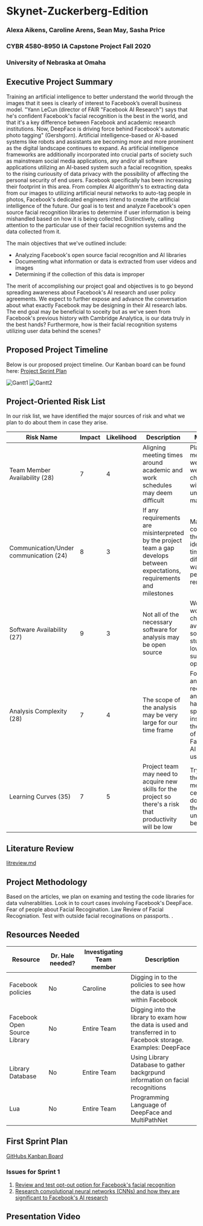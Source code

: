 # Skynet-Zuckerberg-Edition
### Alexa Aikens, Caroline Arens, Sean May, Sasha Price
### CYBR 4580-8950 IA Capstone Project Fall 2020
### University of Nebraska at Omaha

## Executive Project Summary
Training an artificial intelligence to better understand the world through the images that it sees is clearly of interest to Facebook’s overall business model. "Yann LeCun (director of FAIR "Facebook AI Research") says that he's confident Facebook's facial recognition is the best in the world, and that it's a key difference between Facebook and academic research institutions. Now, DeepFace is driving force behind Facebook's automatic photo tagging" (Gershgorn). Artificial intelligence-based or AI-based systems like robots and assistants are becoming more and more prominent as the digital landscape continues to expand. As artificial intelligence frameworks are additionally incorporated into crucial parts of society such as mainstream social media applications, any and/or all software applications utilizing an AI-based system such a facial recognition, speaks to the rising curiousity of data privacy with the possibility of affecting the personal security of end users. Facebook specifically has been increasing their footprint in this area. From complex AI algorithm's to extracting data from our images to utilizing artificial neural networks to auto-tag people in photos, Facebook's dedicated engineers intend to create the artificial intelligence of the future. Our goal is to test and analyze Facebook's open source facial recognition libraries to determine if user information is being mishandled based on how it is being collected. Distinctively, calling attention to the particular use of their facial recognition systems and the data collected from it. 

The main objectives that we've outlined include:
- Analyzing Facebook's open source facial recognition and AI libraries 
- Documenting what information or data is extracted from user videos and images
- Determining if the collection of this data is improper

The merit of accomplishing our project goal and objectives is to go beyond spreading awareness about Facebook's AI research and user policy agreements. We expect to further expose and advance the conversation about what exactly Facebook may be designing in their AI research labs. The end goal may be beneficial to soceity but as we've seen from Facebook's previous history with Cambridge Analytica, is our data truly in the best hands? Furthermore, how is their facial recognition systems utilizing user data behind the scenes?

## Proposed Project Timeline
Below is our proposed project timeline. Our Kanban board can be found here: [Project Sprint Plan](https://github.com/blessedlex/Skynet-Zuckerberg-Edition/projects/1)

![Gantt1](https://user-images.githubusercontent.com/28307295/93648164-ba750880-f9cf-11ea-8a79-80a62b61d74f.PNG)
![Gantt2](https://user-images.githubusercontent.com/28307295/93648165-bba63580-f9cf-11ea-870d-16a6fdb914c2.PNG)


## Project-Oriented Risk List
In our risk list, we have identified the major sources of risk and what we plan to do about them in case they arise.

|Risk Name  | Impact     | Likelihood | Description | Mitigation |
|-------------------|------------|------------|-------------|-------------|
|Team Member Availability (28) | 7 | 4 | Aligning meeting times around academic and work schedules may deem difficult | Plan is to meet each week after weekly check-ins with Dr. Hale until an issue may arise |
|Communication/Under communication (24) | 8 | 3 | If any requirements are misinterpreted by the project team a gap develops between expectations, requirements and milestones | May need to communicate the same idea many times in different ways before people remember it |
|Software Availability (27) | 9 | 3 | Not all of the necessary software for analysis may be open source | Work around would be to check UNO's available software for students or low cost subscription options|
|Analysis Complexity (28) | 7 | 4 | The scope of the analysis may be very large for our time frame | Focus on AI and facial recognition and its handling specifically instead of all the research of Facebook's AI and data usage|
| Learning Curves (35) | 7 | 5 | Project team may need to acquire new skills for the project so there's a risk that productivity will be low | Try to keep the best member for a certain task doing what they understand best |

## Literature Review
[litreview.md](https://github.com/blessedlex/Skynet-Zuckerberg-Edition/blob/master/litreview.md)

## Project Methodology
Based on the articles, we plan on examing and testing the code libraries for data vulnerablities. Look in to court cases involving Facebook's DeepFace.
Fear of people about Facial Recogination.
Law Review of Facial Recogniation.
Test with outside facial recoginations on passports.
.

## Resources Needed
|Resource  | Dr. Hale needed? | Investigating Team member | Description |
|-------------------|---------|---------------------------|-------------|
|Facebook policies | No | Caroline | Digging in to the policies to see how the data is used within Facebook  |
|Facebook Open Source Library | No | Entire Team | Digging into the library to exam how the data is used and transferred in to Facebook storage. Examples: DeepFace|
|Library Database | No | Entire Team| Using Library Database to gather backgrpund information on facial recognitions |
|Lua | No | Entire Team | Programming Language of DeepFace and MultiPathNet |

## First Sprint Plan
[GitHubs Kanban Board](https://github.com/blessedlex/Skynet-Zuckerberg-Edition/issues)
### Issues for Sprint 1
1. [Review and test opt-out option for Facebook's facial recognition](https://github.com/blessedlex/Skynet-Zuckerberg-Edition/issues/7)
2. [Research convolutional neural networks (CNNs) and how they are significant to Facebook's AI research](https://github.com/blessedlex/Skynet-Zuckerberg-Edition/issues/6)

## Presentation Video
